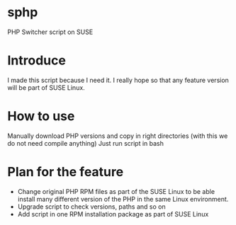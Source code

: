 # sphp
PHP Switcher script on SUSE

# Introduce
I made this script because I need it. I really hope so that any feature version will be part of SUSE Linux.

# How to use
Manually download PHP versions and copy in right directories (with this we do not need compile anything)
Just run script in bash

# Plan for the feature
- Change original PHP RPM files as part of the SUSE Linux to be able install many different version of the PHP in the same Linux environment.
- Upgrade script to check versions, paths and so on
- Add script in one RPM installation package as part of SUSE Linux

